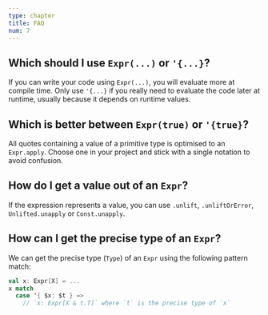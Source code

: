 ```yaml
---
type: chapter
title: FAQ
num: 7
---
```


## Which should I use `Expr(...)` or `'{...}`?
If you can write your code using `Expr(...)`, you will evaluate more at compile time.
Only use `'{...}` if you really need to evaluate the code later at runtime, usually because it depends on runtime values.

## Which is better between `Expr(true)` or `'{true}`?
All quotes containing a value of a primitive type is optimised to an `Expr.apply`.
Choose one in your project and stick with a single notation to avoid confusion.

## How do I get a value out of an `Expr`?
If the expression represents a value, you can use `.unlift`, `.unliftOrError`, `Unlifted.unapply` or `Const.unapply`.

## How can I get the precise type of an `Expr`?
We can get the precise type (`Type`) of an `Expr` using the following pattern match:
```scala
val x: Expr[X] = ...
x match
  case '{ $x: $t } =>
    // `x: Expr[X & t.T]` where `t` is the precise type of `x`
```
